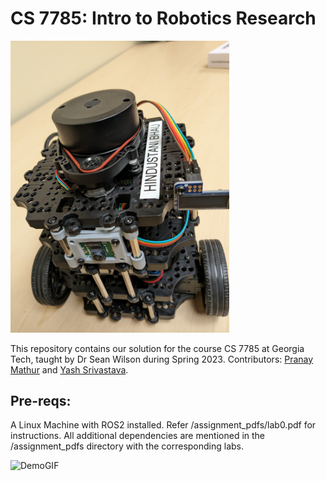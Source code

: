 # CS 7785: Intro to Robotics Research

<img src="https://github.com/yash14s/cs7785/blob/main/media/turtlebot3.jpg" alt="Turtlebot" width="350">

This repository contains our solution for the course CS 7785 at Georgia Tech, taught by Dr Sean Wilson during Spring 2023. Contributors: [Pranay Mathur](https://github.com/Matnay) and [Yash Srivastava](https://github.com/yash14s).

## Pre-reqs:

A Linux Machine with ROS2 installed. Refer /assignment_pdfs/lab0.pdf for instructions. All additional dependencies are mentioned in the /assignment_pdfs directory with the corresponding labs.

![DemoGIF](https://github.com/yash14s/cs7785/blob/main/media/final_demo.gif)